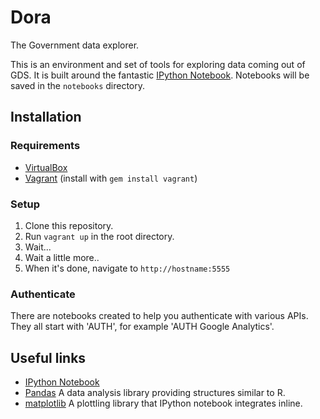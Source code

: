 # Dora

The Government data explorer.

This is an environment and set of tools for exploring data coming out of GDS. It is built
around the fantastic [IPython Notebook](http://ipython.org/ipython-doc/dev/interactive/htmlnotebook.html).
Notebooks will be saved in the `notebooks` directory.

## Installation

### Requirements

* [VirtualBox](https://www.virtualbox.org/)
* [Vagrant](http://www.vagrantup.com/) (install with `gem install vagrant`)

### Setup

1. Clone this repository.
2. Run `vagrant up` in the root directory.
3. Wait...
4. Wait a little more..
3. When it's done, navigate to `http://hostname:5555`

### Authenticate

There are notebooks created to help you authenticate with various APIs. They all start with 'AUTH', for example 'AUTH Google Analytics'.

## Useful links

* [IPython Notebook](http://ipython.org/ipython-doc/dev/interactive/htmlnotebook.html)
* [Pandas](http://pandas.pydata.org/) A data analysis library providing structures similar to R.
* [matplotlib](http://matplotlib.org/) A plottling library that IPython notebook integrates inline.